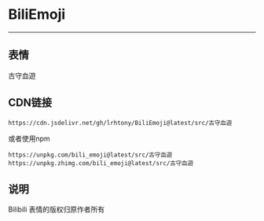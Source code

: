 # BiliEmoji
---
## 表情
古守血遊
## CDN链接
```
https://cdn.jsdelivr.net/gh/lrhtony/BiliEmoji@latest/src/古守血遊
```
或者使用npm
```
https://unpkg.com/bili_emoji@latest/src/古守血遊
https://unpkg.zhimg.com/bili_emoji@latest/src/古守血遊
```
## 说明
Bilibili 表情的版权归原作者所有
